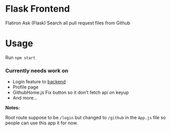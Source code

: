# Flask Frontend
Flatiron Ask (Flask)
Search all pull request files from Github

# Usage
Run `npm start`

### Currently needs work on
- Login feature to [backend](https://github.com/asolace/Flatiron-Flask)
- Profile page
- GithubHome.js Fix button so it don't fetch api on keyup
- And more...

__Notes:__

Root route suppose to be `/login` but changed to `/github` in the `App.js` file so people can use this app it for now.

